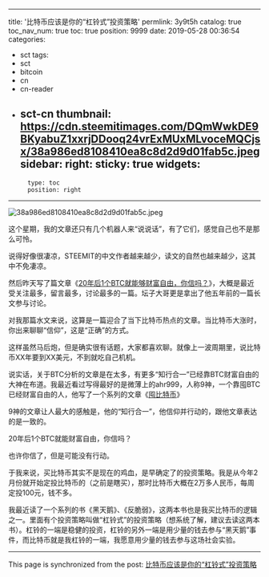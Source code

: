 
---
title: '比特币应该是你的“杠铃式”投资策略'
permlink: 3y9t5h
catalog: true
toc_nav_num: true
toc: true
position: 9999
date: 2019-05-28 00:36:54
categories:
- sct
tags:
- sct
- bitcoin
- cn
- cn-reader
- sct-cn
thumbnail: https://cdn.steemitimages.com/DQmWwkDE9BKyabuZ1xxrjDDooq24vrExMUxMLvoceMQCjsx/38a986ed8108410ea8c8d2d9d01fab5c.jpeg
sidebar:
    right:
        sticky: true
widgets:
    -
        type: toc
        position: right
---


![38a986ed8108410ea8c8d2d9d01fab5c.jpeg](https://cdn.steemitimages.com/DQmWwkDE9BKyabuZ1xxrjDDooq24vrExMUxMLvoceMQCjsx/38a986ed8108410ea8c8d2d9d01fab5c.jpeg)

这个星期，我的文章还只有几个机器人来“说说话”，有了它们，感觉自己也不是那么可怜。

说得好像很凄凉，STEEMIT的中文作者越来越少，读文的自然也越来越少，这其中不免凄凉。

然后昨天写了篇文章《[20年后1个BTC就能够财富自由，你信吗？](https://www.steemcoinpan.com/sct/@yellowbird/20-1-btc)》，大概是最近受关注最多，留言最多，讨论最多的一篇。坛子大哥更是拿出了他五年前的一篇长文参与讨论。

对我那篇水文来说，这算是一篇迎合了当下比特币热点的文章。当比特币大涨时，你出来聊聊“信仰”，这是“正确”的方式。

这样虽然马后炮，但是确实很有话题，大家都喜欢聊。就像上一波周期里，说比特币XX年要到XX美元，不到就吃自己机机。

说实话，关于BTC分析的文章是在太多，有更多“知行合一”已经靠BTC财富自由的大神在布道。我最近看过写得最好的是微薄上的ahr999，人称9神，一个靠囤BTC已经财富自由的人，他写了一个系列的文章《[囤比特币](https://media.weibo.cn/article?id=2309404290257041409981)》

9神的文章让人最大的感触是，他的“知行合一”，他信仰并行动的，跟他文章表达的是一致的。

20年后1个BTC就能财富自由，你信吗？

也许你信了，但是可能没有行动。

于我来说，买比特币其实不是现在的鸡血，是早确定了的投资策略。我是从今年2月份就开始定投比特币的（之前是瞎买），那时比特币大概在2万多人民币，每周定投100元，钱不多。

我最近读了一个系列的书《黑天鹅》、《反脆弱》，这两本书也是我买比特币的逻辑之一。里面有个投资策略叫做“杠铃式”的投资策略（想系统了解，建议去读这两本书）。杠铃的一端是稳健的投资，杠铃的另外一端是用少量的钱去参与“黑天鹅”事件，而比特币就是我杠铃的一端，我愿意用少量的钱去参与这场社会实验。

- - -

This page is synchronized from the post: [比特币应该是你的“杠铃式”投资策略](https://steemit.com/@yellowbird/3y9t5h)
